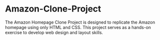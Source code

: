 # Amazon-Clone-Project
The Amazon Homepage Clone Project is designed to replicate the Amazon homepage using only HTML and CSS. This project serves as a hands-on exercise to develop web design and layout skills.
